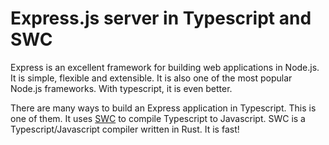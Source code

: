 # Express.js server in Typescript and SWC

Express is an excellent framework for building web applications in Node.js. It is simple, flexible and extensible. It is also one of the most popular Node.js frameworks. With typescript, it is even better.

There are many ways to build an Express application in Typescript. This is one of them. It uses [SWC](https://swc.rs/) to compile Typescript to Javascript. SWC is a Typescript/Javascript compiler written in Rust. It is fast!
